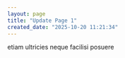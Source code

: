 ```yaml
---
layout: page
title: "Update Page 1"
created_date: "2025-10-20 11:21:34"
---
```


etiam ultricies neque facilisi posuere 
